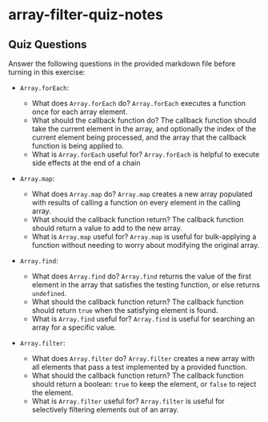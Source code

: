 # array-filter-quiz-notes

## Quiz Questions

Answer the following questions in the provided markdown file before turning in this exercise:

- `Array.forEach`:

  - What does `Array.forEach` do?
    `Array.forEach` executes a function once for each array element.
  - What should the callback function do?
    The callback function should take the current element in the array, and optionally the index of the current element being processed, and the array that the callback function is being applied to.
  - What is `Array.forEach` useful for?
    `Array.forEach` is helpful to execute side effects at the end of a chain

- `Array.map`:

  - What does `Array.map` do?
    `Array.map` creates a new array populated with results of calling a function on every element in the calling array.
  - What should the callback function return?
    The callback function should return a value to add to the new array.
  - What is `Array.map` useful for?
    `Array.map` is useful for bulk-applying a function without needing to worry about modifying the original array.

- `Array.find`:

  - What does `Array.find` do?
    `Array.find` returns the value of the first element in the array that satisfies the testing function, or else returns `undefined`.
  - What should the callback function return?
    The callback function should return `true` when the satisfying element is found.
  - What is `Array.find` useful for?
    `Array.find` is useful for searching an array for a specific value.

- `Array.filter`:
  - What does `Array.filter` do?
    `Array.filter` creates a new array with all elements that pass a test implemented by a provided function.
  - What should the callback function return?
    The callback function should return a boolean: `true` to keep the element, or `false` to reject the element.
  - What is `Array.filter` useful for?
    `Array.filter` is useful for selectively filtering elements out of an array.
